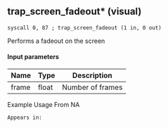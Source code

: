 ## trap_screen_fadeout* (visual)

`syscall 0, 87 ; trap_screen_fadeout (1 in, 0 out)`

Performs a fadeout on the screen

#### Input parameters
| Name | Type | Description
|------|------|------------
| frame   | float   | Number of frames


Example Usage From NA






	Appears in:



